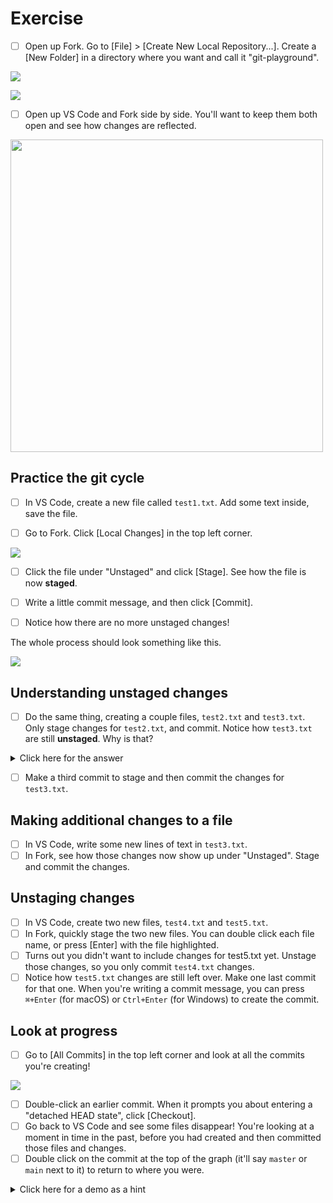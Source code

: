 # Exercise

- [ ] Open up Fork. Go to [File] > [Create New Local Repository...]. Create a [New Folder] in a directory where you want and call it "git-playground".

![](https://i.imgur.com/s3c2XWJ.jpg)

![](https://i.imgur.com/7Okv8zZ.gif)

- [ ] Open up VS Code and Fork side by side. You'll want to keep them both open and see how changes are reflected.

<img src="https://i.imgur.com/dUSvF0Y.png" width="500">

## Practice the git cycle

- [ ] In VS Code, create a new file called `test1.txt`. Add some text inside, save the file.

- [ ] Go to Fork. Click [Local Changes] in the top left corner. 

![](https://i.imgur.com/MMh994Z.jpg)

- [ ] Click the file under "Unstaged" and click [Stage]. See how the file is now **staged**.

- [ ] Write a little commit message, and then click [Commit].

- [ ] Notice how there are no more unstaged changes! 

The whole process should look something like this.


![](https://i.imgur.com/sKwxJyz.gif)

## Understanding unstaged changes

- [ ] Do the same thing, creating a couple files, `test2.txt` and `test3.txt`. Only stage changes for `test2.txt`, and commit. Notice how `test3.txt` are still **unstaged**. Why is that?

<details><summary>Click here for the answer</summary>

It should look like this:

![](https://i.imgur.com/HjO3Sye.gif)

The changes for `test3.txt` are still unstaged because those changes had not been **staged** before the **commit**. Only **staged changes** are committed.

</details>  

- [ ] Make a third commit to stage and then commit the changes for `test3.txt`.

## Making additional changes to a file

- [ ] In VS Code, write some new lines of text in `test3.txt`.
- [ ] In Fork, see how those changes now show up under "Unstaged". Stage and commit the changes.

## Unstaging changes

- [ ] In VS Code, create two new files, `test4.txt` and `test5.txt`.
- [ ] In Fork, quickly stage the two new files. You can double click each file name, or press [Enter] with the file highlighted.
- [ ] Turns out you didn't want to include changes for test5.txt yet. Unstage those changes, so you only commit `test4.txt` changes.
- [ ] Notice how `test5.txt` changes are still left over. Make one last commit for that one. When you're writing a commit message, you can press `⌘+Enter` (for macOS) or `Ctrl+Enter` (for Windows) to create the commit.

## Look at progress

- [ ] Go to [All Commits] in the top left corner and look at all the commits you're creating!

![](https://i.imgur.com/lsfAHRw.jpg)

- [ ] Double-click an earlier commit. When it prompts you about entering a "detached HEAD state", click [Checkout].
- [ ] Go back to VS Code and see some files disappear! You're looking at a moment in time in the past, before you had created and then committed those files and changes.
- [ ] Double click on the commit at the top of the graph (it'll say `master` or `main` next to it) to return to where you were.

<details><summary>Click here for a demo as a hint</summary>

![](https://i.imgur.com/GCNYw9f.gif)
</details>
